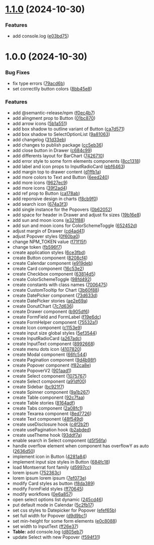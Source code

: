 # [1.1.0](https://github.com/core97/react-ui/compare/v1.0.0...v1.1.0) (2024-10-30)


### Features

* add console.log ([e03bd75](https://github.com/core97/react-ui/commit/e03bd75f42826476922acb1ebca9535d6932bcc5))

# 1.0.0 (2024-10-30)


### Bug Fixes

* fix type errors ([79acd6b](https://github.com/core97/react-ui/commit/79acd6bc7fffcdcf6ba0854e511fb330426ed652))
* set correctlly button colors ([8bb45e8](https://github.com/core97/react-ui/commit/8bb45e8a8e7858c14b547cb4af9497dc8ccf043d))


### Features

* add @semantic-release/npm ([f0ec4b7](https://github.com/core97/react-ui/commit/f0ec4b74a54aaf53497e6d116a355759d3c1d8b4))
* add alingment prop to Button ([01bc870](https://github.com/core97/react-ui/commit/01bc870ac244ae4ff115973a8b3354cb805b9c48))
* add arrow icons ([5b1a551](https://github.com/core97/react-ui/commit/5b1a551d0bd3dc8c8a83bf1af36adfd26f354245))
* add box shadow to outline variant of Button ([ca7d571](https://github.com/core97/react-ui/commit/ca7d571ae3748746fb198231907bc7c4a6288d12))
* add box shadow to SelectOptionList ([9a81063](https://github.com/core97/react-ui/commit/9a81063b46f22e53b0fd6bc45ad6010de5d8cb22))
* add changelog ([31d33eb](https://github.com/core97/react-ui/commit/31d33eb1a7bba3000d82d5ced4e7975a2c07bf60))
* add changes to publish package ([cc5eb36](https://github.com/core97/react-ui/commit/cc5eb365e24eece2434f852b2efb6248d438b109))
* add close button in Drawer ([c684c99](https://github.com/core97/react-ui/commit/c684c998e1c9dca3a846eea5d2fa1122aa0e5d8e))
* add differents layout for BarChart ([7426710](https://github.com/core97/react-ui/commit/74267100f3ed712db6ad0bc26250f102a15af85a))
* add error style to some form elements components ([8cc1318](https://github.com/core97/react-ui/commit/8cc1318c55ae6d6ad6ebab46a9ab0421da146273))
* add label and icon props to InputRadioCard ([ebf6463](https://github.com/core97/react-ui/commit/ebf64639a630d7478c32a00d54980a75654f1b03))
* add margin top to drawer content ([d1ffb1a](https://github.com/core97/react-ui/commit/d1ffb1ac2b337fcb641187806a056acb9538f11b))
* add more colors to Text and Button ([6eed240](https://github.com/core97/react-ui/commit/6eed2401e5b8e029627bd408f64bacc93cce2c4e))
* add more icons ([9627ec9](https://github.com/core97/react-ui/commit/9627ec9b4d2f50f410e40297b47ae40baa20c7e6))
* add more icons ([39f2ad4](https://github.com/core97/react-ui/commit/39f2ad4e90fd5f1fb7cff00831f56975de8e1d95))
* add ref prop to Button ([ca178ab](https://github.com/core97/react-ui/commit/ca178ab5fbd42039aed94da59fc45e22fa654fee))
* add reponsive design in charts ([f8cb9f0](https://github.com/core97/react-ui/commit/f8cb9f0f8beafcc95b5f02c7140e288ba09adcb6))
* add search icon ([674a3f3](https://github.com/core97/react-ui/commit/674a3f3258e789c5a8790d8cb6d0c9958f09a10a))
* add single instance for the Popovers ([0b62052](https://github.com/core97/react-ui/commit/0b62052aba46a53ba21f151cfdf2f0b1b29b8910))
* add space for header in Drawer and adjust fix sizes ([19b16e8](https://github.com/core97/react-ui/commit/19b16e8bfcd0607451c96446a1a7d99253f57e51))
* add sun and moon icons ([e321f88](https://github.com/core97/react-ui/commit/e321f884275b20e3d68de987f8d2be65b58e29fd))
* add sun and moon icons for ColorSchemeToggle ([652452d](https://github.com/core97/react-ui/commit/652452dc5b98f663cc0cd311e0f27156250ba022))
* adjust margin of Drawer ([cd4ad41](https://github.com/core97/react-ui/commit/cd4ad4102afedfef3e13582a445f51ef22754a5f))
* adjust Popover styles ([0f60ba0](https://github.com/core97/react-ui/commit/0f60ba09bcac8715a95d7d7f8bb0df02cba1e043))
* change NPM_TOKEN value ([f71f15f](https://github.com/core97/react-ui/commit/f71f15f6a6a6139a710a313080e3b6ee80b61097))
* change token ([fb596f7](https://github.com/core97/react-ui/commit/fb596f7d10a00d309346b026c8eb5eba38a97b03))
* create application styles ([6ce3fbd](https://github.com/core97/react-ui/commit/6ce3fbd81c4e7a447524ca3201287ac7a140d34f))
* create Button component ([8208cf4](https://github.com/core97/react-ui/commit/8208cf4c6d9d52dcc3e38bd44f9c234d2d83cc73))
* create Calendar component ([e919deb](https://github.com/core97/react-ui/commit/e919deb7c661ef51d6321de31d207e82b627a0ce))
* create Card component ([16c53e2](https://github.com/core97/react-ui/commit/16c53e214c02bfb7a7101036a20b1ab2673832cd))
* create Checkbox component ([63814d5](https://github.com/core97/react-ui/commit/63814d518ea6cb26a07f5cc0972f44c5b13cffbe))
* create ColorSchemeToggle ([98fd492](https://github.com/core97/react-ui/commit/98fd4921ae74a079a0863f7c63c7c80b0bcb20b4))
* create constants with class names ([7006475](https://github.com/core97/react-ui/commit/7006475198273da79a9c1bbe24946349f9e1ff78))
* create CustomTooltip for Chart ([3b60f88](https://github.com/core97/react-ui/commit/3b60f88acd613dd1918b893d7343e141fbba1d5b))
* create DatePicker component ([73d633d](https://github.com/core97/react-ui/commit/73d633da1c7a3fe8b952c105a631d01ad02aedfd))
* create DatePicker stories ([ae2e69a](https://github.com/core97/react-ui/commit/ae2e69a35b8a41f2c7611e788b27064012e48696))
* create DonutChart ([7c7d636](https://github.com/core97/react-ui/commit/7c7d6368da8ef9c1482f1889ad2135db0fcf07db))
* create Drawer component ([b905df6](https://github.com/core97/react-ui/commit/b905df6413e7852508a84e8c60b320f63bb5f1dc))
* create FormField and FormLabel ([f19e6dc](https://github.com/core97/react-ui/commit/f19e6dc6dbc29d7fabed36cbeaa5ee7a4473b520))
* create FormHelper component ([75532a1](https://github.com/core97/react-ui/commit/75532a14ff1b6f7bb6a561e649bfab9114409ff8))
* create Icon component ([c1153e9](https://github.com/core97/react-ui/commit/c1153e937399c75872e63f929588f0d820591136))
* create input size global styles ([5ef3544](https://github.com/core97/react-ui/commit/5ef354491bd8dc880bcd6dadd33f17d2af56abc8))
* create InputRadioCard ([a267adc](https://github.com/core97/react-ui/commit/a267adce924b97f1a70aa2b3c103f074a8687235))
* create InputText component ([8992668](https://github.com/core97/react-ui/commit/8992668621eaeb9c433ce8b6aca18975d4268942))
* create menu dots icon ([4107820](https://github.com/core97/react-ui/commit/41078206cc230a471c2b9111f59ed04b5fc9b475))
* create Modal component ([66fc544](https://github.com/core97/react-ui/commit/66fc5449228671d162c57009efab949f52b47f39))
* create Pagination component ([9d4b98f](https://github.com/core97/react-ui/commit/9d4b98fe1877aa4b44ff9e90a607eb0bc2ad273f))
* create Popover component ([f82ca8e](https://github.com/core97/react-ui/commit/f82ca8e81334ad703f3420504743d37e77b1274a))
* create PopoverV2 ([901aad1](https://github.com/core97/react-ui/commit/901aad11cf8fb62eab6d3468fbfa714382f41ffd))
* create Select component ([1075767](https://github.com/core97/react-ui/commit/1075767011dd90a6f354b844a794f782332277a5))
* create Select component ([a91df00](https://github.com/core97/react-ui/commit/a91df009460272f9b0d030b9d88a3a34356d711e))
* create Sidebar ([bc921f7](https://github.com/core97/react-ui/commit/bc921f75b6e400196003b03e00a9e4c652e69d99))
* create Spinner component ([9a1b267](https://github.com/core97/react-ui/commit/9a1b2674270ba918e93216250b6ab1484c4a1d0f))
* create Table component ([92c7faa](https://github.com/core97/react-ui/commit/92c7faa2f50ae83346b9d45f40754843a2ea965b))
* create Table stories ([8164adf](https://github.com/core97/react-ui/commit/8164adf7b1ef88fde1527b9ea7d6e3bb85b1d36c))
* create Tabs component ([2a08fc1](https://github.com/core97/react-ui/commit/2a08fc130394de2a3c813dcb300fd52f49c90db4))
* create Texarea component ([8ed7726](https://github.com/core97/react-ui/commit/8ed7726d8fe79deaecaeba55f0c351f760e8cd41))
* create Text component ([48f549d](https://github.com/core97/react-ui/commit/48f549d62b2d84a43552cfe8274baf3ffc2f013b))
* create useDisclosure hook ([c4f2b2f](https://github.com/core97/react-ui/commit/c4f2b2f1dabeb4125066195096c20eb079fcdc94))
* create usePagination hook ([b2abded](https://github.com/core97/react-ui/commit/b2abded5ab344cfcd63049744be918e3c7129231))
* create useTheme hook ([93ddf7a](https://github.com/core97/react-ui/commit/93ddf7a4034b18aa474fd343e7dcb9361067c3e0))
* enable search in Select component ([d5f56fa](https://github.com/core97/react-ui/commit/d5f56fa3a3da17adcf5681084babb5810b5c7b40))
* handle overflow element when component has overflowY as auto ([2636d50](https://github.com/core97/react-ui/commit/2636d50538f0bfbb321aa142caa84871a05d6420))
* implement icon in Button ([4281a84](https://github.com/core97/react-ui/commit/4281a84ed09cde390fadd6a3cadd256b9257ab88))
* implement input size styles in Button ([684fc18](https://github.com/core97/react-ui/commit/684fc1836095451c50748a17d1bc0d9dd5a96bcb))
* load Montserrat font family ([d5997cc](https://github.com/core97/react-ui/commit/d5997cc5df1d02ab7a13a4f2478f09a20a56d6bd))
* lorem ipsum ([752363c](https://github.com/core97/react-ui/commit/752363cef5a016a7efe6c4bbb28c264054d3744e))
* lorem ipsum lorem ipsum ([7ef073e](https://github.com/core97/react-ui/commit/7ef073edc5b78a57194ed8bc603d54008d40b4ed))
* modify Card styles as button ([f8da389](https://github.com/core97/react-ui/commit/f8da3894ec1303a6ea82b957e54690e4a3803474))
* modify FormField styles ([ff70645](https://github.com/core97/react-ui/commit/ff70645cc6f91b2b044369ab4f789c0482c63a72))
* modify workflows ([0e6a857](https://github.com/core97/react-ui/commit/0e6a85701f765a66bfb03b1f915add78eace52f3))
* open select options list dynamic ([245cd46](https://github.com/core97/react-ui/commit/245cd46775607fa9ba308a8220e887be8efb5ec9))
* put default mode in Calendar ([5c2fb17](https://github.com/core97/react-ui/commit/5c2fb177fa7ec9c9d5481b288e1d5bf0c9df75bf))
* set css styles to Datepicker for Popover ([efef65b](https://github.com/core97/react-ui/commit/efef65b189860de0e272d58d8553051318e6c7c5))
* set full width for Popover ([d9d9bc1](https://github.com/core97/react-ui/commit/d9d9bc161233e9f6f8a8eae630bc1fc922f4238c))
* set min-height for some form elements ([e0c8088](https://github.com/core97/react-ui/commit/e0c8088188292ac4d2c40fa8169e868ea755a146))
* set width to InputText ([ff26e37](https://github.com/core97/react-ui/commit/ff26e3717d1dd5fa8fa7cbdc83744c7c8ff7488e))
* **Table:** add console.log ([d805eb7](https://github.com/core97/react-ui/commit/d805eb7d901e6fd8d6d3011195cd345a7e53793d))
* update Select with new Popover ([f594f31](https://github.com/core97/react-ui/commit/f594f31c8254e62ac331f4e4aad1b33f4611453c))
